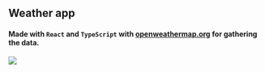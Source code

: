 ## Weather app 

#### Made with `React` and `TypeScript` with [openweathermap.org](https://openweathermap.org/api/one-call-api) for gathering the data.


![](https://i.ibb.co/CPTk2QQ/image.png)